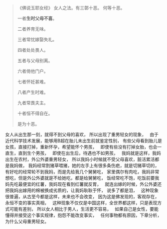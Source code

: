 > 《佛说玉耶女经》
> 女人之法。有三鄣十恶。
> 何等十恶。
> 
> 一者**生时父母不喜**。
> 
> 二者养育无味。
> 
> 三者常忧嫁娶失礼。
> 
> 四者处处畏人。
> 
> 五者与父母别离。
> 
> 六者倚他门户。
> 
> 七者怀妊甚难。
> 
> 八者产生时难。
> 
> 九者常畏夫主。
> 
> 十者恒不得自在。
> 
> 是为十恶。

女人从出生那一刻，就得不到父母的喜欢，
所以出现了重男轻女的现象，
&nbsp;
由于近代科学技术发展，能够用B超在胎儿未出生前就鉴定性别，
有些父母看到胎儿是女孩，直接打掉，重新怀孕，希望能怀个男孩，
&nbsp;
即使有些没有打掉女胎，也会一直生，直到生个男孩，
&nbsp;
即使在出生后，待遇也不如男孩，
&nbsp;
我妈就是这样，我妈出生在农村，外公外婆重男轻女，
所以我妈小时候就不受父母喜欢，脏活累活都是我妈做，
我妈经常割猪草喂猪，她的左手上有很多条伤疤，就是切猪草切的，
&nbsp;
有好吃的经常轮不到我妈，而是先给我几个舅舅吃，
家里偶尔有肉吃，我妈非常想吃，但是外公外婆就是不给她吃，都是给舅舅吃，
饭经常吃不饱，吃饭前要我妈先吃最便宜的红薯，我妈现在看到红薯就反胃，
&nbsp;
就连出嫁的时候，外公外婆还把我妈出嫁用的棉被换成劣质的，让我妈耿耿于怀，
说多了都是泪，
&nbsp;
这种现象很普遍，从古至今都是这样，未来也不会改变，
因为这是佛发现的，客观存在，永恒不变的事实真相，
&nbsp;
这种现象不仅仅是中国这样，全世界都这样，只是表现方式可能有差别，
所以女人相比于男人，生活更不容易，
&nbsp;
如果自己是女性，要能懂得并接受这个事实规律，抱怨不能改变事实，
&nbsp;
任何事物都有原因，下章分析，为什么父母重男轻女。



